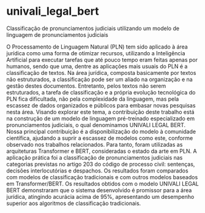 # univali_legal_bert
Classificação de pronunciamentos judiciais utilizando um modelo de linguagem de pronunciamentos judiciais

O Processamento de Linguagem Natural (PLN) tem sido aplicado à área jurídica como uma forma de otimizar recursos, utilizando a Inteligência Artificial para executar tarefas que até pouco tempo eram feitas apenas por humanos, sendo que uma, dentre as aplicações mais usuais do PLN é a classificação de textos. Na área jurídica, composta basicamente por textos não estruturados, a classificação pode ser um aliado na organização e na gestão destes documentos. Entretanto, pelos textos não serem estruturados, a tarefa de classificação e a própria evolução tecnológica do PLN fica dificultada, não pela complexidade da linguagem, mas pela escassez de dados organizados e públicos para embasar novas pesquisas nesta área. Visando explorar este tema, a contribuição deste trabalho está na construção de um modelo de linguagem pré-treinado especializado em pronunciamentos judiciais, o qual denominamos UNIVALI LEGAL BERT. Nossa principal contribuição é a disponibilização do modelo à comunidade científica, ajudando a suprir a escassez de modelos como este, conforme observado nos trabalhos relacionados. Para tanto, foram utilizadas as arquiteturas Transformer e BERT, consideradas o estado da arte em PLN. A aplicação prática foi a classificação de pronunciamentos judiciais nas categorias previstas no artigo 203 do código de processo civil: sentenças, decisões interlocutórias e despachos. Os resultados foram comparados com modelos de classificação tradicionais e com outros modelos baseados em Transformer/BERT. Os resultados obtidos com o modelo UNIVALI LEGAL BERT demonstraram que o sistema desenvolvido é promissor para a área jurídica, atingindo acurácia acima de 95%, apresentando um desempenho superior aos algoritmos de classificação tradicionais.
